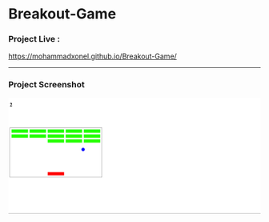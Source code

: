 # Breakout-Game

### Project Live :
https://mohammadxonel.github.io/Breakout-Game/

--------

### Project Screenshot
![](https://github.com/mohammadxonel/Breakout-Game/blob/main/Screenshot.png)

